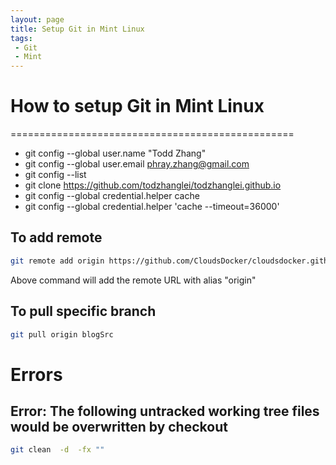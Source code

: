 ```yaml
---
layout: page
title: Setup Git in Mint Linux 
tags: 
 - Git
 - Mint
---
```


# How to setup Git in Mint Linux
=================================================

- git config --global user.name "Todd Zhang"
- git config --global user.email phray.zhang@gmail.com
- git config --list
- git clone https://github.com/todzhanglei/todzhanglei.github.io 
- git config --global credential.helper cache
- git config --global credential.helper 'cache --timeout=36000'

## To add remote
```sh
git remote add origin https://github.com/CloudsDocker/cloudsdocker.github.io.git
```
Above command will add the remote URL with alias "origin"

## To pull specific branch
```sh
git pull origin blogSrc
```

# Errors

## Error: The following untracked working tree files would be overwritten by checkout

```sh
git clean  -d  -fx ""
```


